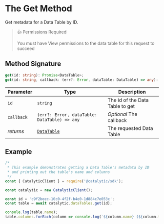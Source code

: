 # The Get Method

Get metadata for a Data Table by ID.

> 👍 Permissions Required
>
> You must have View permissions to the data table for this request to succeed

## Method Signature

```typescript
get(id: string): Promise<DataTable>;
get(id: string, callback: (err?: Error, dataTable: DataTable) => any): void;
```

| Parameter  | Type                                                   | Description                     |
| ---------- | ------------------------------------------------------ | ------------------------------- |
| `id`       | `string`                                               | The id of the Data Table to get |
| `callback` | `(err?: Error, dataTable: DataTable) => any`           | _Optional_ The callback         |
| _returns_  | [`DataTable`](doc:the-data-table-metadata-entity-node) | The requested Data Table        |

## Example

```js
/*
 * This example demonstrates getting a Data Table's metadata by ID
 * and printing out the table's name and columns
 */
const { CatalyticClient } = require('@catalytic/sdk');

const catalytic = new CatalyticClient();

const id = 'c9f2beec-10c0-4f2f-b4e0-1d884c7e053c';
const table = await catalytic.dataTables.get(id);

console.log(table.name);
table.columns.forEach(column => console.log(`${column.name} (${column.type})`));
```
